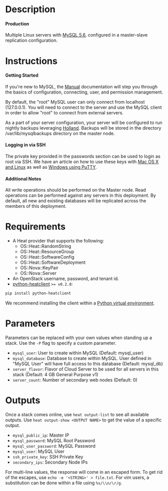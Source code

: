 Description
===========

#### Production

Multiple Linux servers with [MySQL 5.6](http://www.mysql.com/), configured in
a master-slave replication configuration.


Instructions
===========

#### Getting Started
If you're new to MySQL, the [Manual](http://dev.mysql.com/doc/refman/5.6/en/index.html)
documentation will step you through the basics of configuration, connecting,
user, and  permission management.

By default, the "root" MySQL user can only connect from localhost (127.0.0.1).
You will need to connect to the server and use the MySQL client in order to
allow "root" to connect from external servers.

As a part of your server configuration, your server will be configured to run
nightly backups leveraging
[Holland](https://github.com/holland-backup/holland#readme).  Backups will be
stored in the directory /var/lib/mysqlbackups directory on the master node.
#### Logging in via SSH
The private key provided in the passwords section can be used to login as
root via SSH. We have an article on how to use these keys with [Mac OS X and
Linux](http://www.rackspace.com/knowledge_center/article/logging-in-with-a-ssh-private-key-on-linuxmac)
as well as [Windows using
PuTTY](http://www.rackspace.com/knowledge_center/article/logging-in-with-a-ssh-private-key-on-windows).
#### Additional Notes
All write operations should be performed on the Master node. Read operations
can be performed against any servers in this deployment. By default, all new
and existing databases will be replicated across the members of this
deployment.


Requirements
============
* A Heat provider that supports the following:
  * OS::Heat::RandomString
  * OS::Heat::ResourceGroup
  * OS::Heat::SoftwareConfig
  * OS::Heat::SoftwareDeployment
  * OS::Nova::KeyPair
  * OS::Nova::Server
* An OpenStack username, password, and tenant id.
* [python-heatclient](https://github.com/openstack/python-heatclient)
`>= v0.2.8`:

```bash
pip install python-heatclient
```

We recommend installing the client within a [Python virtual
environment](http://www.virtualenv.org/).

Parameters
==========
Parameters can be replaced with your own values when standing up a stack. Use
the `-P` flag to specify a custom parameter.

* `mysql_user`: User to create within MySQL (Default: mysql_user)
* `mysql_database`: Database to create within MySQL.  User defined in "MySQL User" will have full access to this database (Default: mysql_db)
* `server_flavor`: Flavor of Cloud Server to be used for all servers in this stack (Default: 4 GB General Purpose v1)
* `server_count`: Number of secondary web nodes (Default: 0)

Outputs
=======
Once a stack comes online, use `heat output-list` to see all available outputs.
Use `heat output-show <OUTPUT NAME>` to get the value of a specific output.

* `mysql_public_ip`: Master IP
* `mysql_password`: MySQL Root Password
* `mysql_user_password`: MySQL Password
* `mysql_user`: MySQL User
* `ssh_private_key`: SSH Private Key
* `secondary_ips`: Secondary Node IPs

For multi-line values, the response will come in an escaped form. To get rid of
the escapes, use `echo -e '<STRING>' > file.txt`. For vim users, a substitution
can be done within a file using `%s/\\n/\r/g`.
